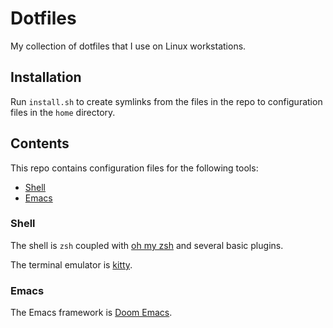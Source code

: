 # Dotfiles

My collection of dotfiles that I use on Linux workstations.

## Installation

Run `install.sh` to create symlinks from the files in the repo to configuration files in the `home` directory.

## Contents

This repo contains configuration files for the following tools:

- [Shell](#shell)
- [Emacs](#emacs)

### Shell

The shell is `zsh` coupled with [oh my zsh](https://github.com/ohmyzsh/ohmyzsh) and several basic plugins.

The terminal emulator is [kitty](https://sw.kovidgoyal.net/kitty/).

### Emacs

The Emacs framework is [Doom Emacs](https://github.com/hlissner/doom-emacs).
